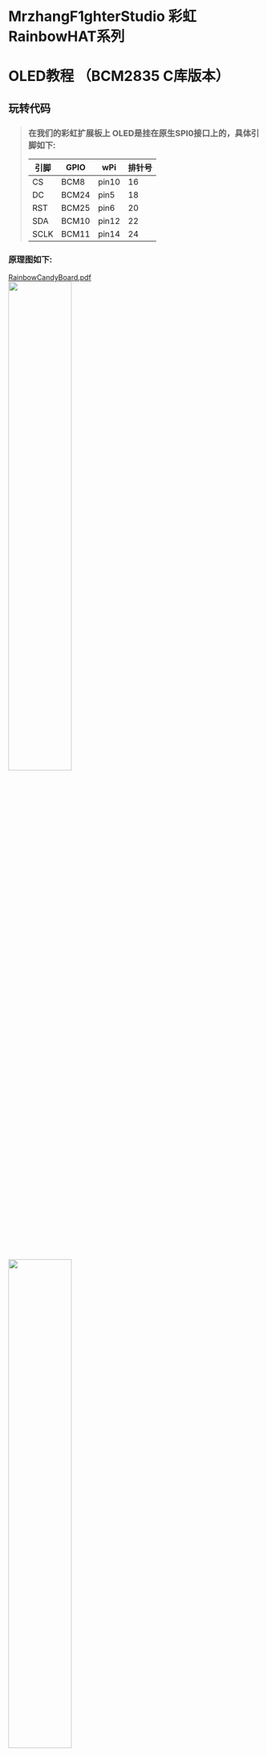 # MrzhangF1ghterStudio 彩虹RainbowHAT系列
# OLED教程 （BCM2835 C库版本）

## 玩转代码
> ### 在我们的彩虹扩展板上 OLED是挂在原生SPI0接口上的，具体引脚如下:
> |引脚|GPIO| wPi |排针号|
> |----|--- |-----|-----|
> |CS  |BCM8 |pin10| 16 |    
> |DC  |BCM24|pin5 | 18 |
> |RST |BCM25|pin6 | 20 |
> |SDA |BCM10|pin12| 22 |
> |SCLK|BCM11|pin14| 24 |

### 原理图如下:
[RainbowCandyBoard.pdf](https://github.com/MrzhangF1ghter/RainbowCandyBoard/blob/master/schematic/RainbowCandyBoard.pdf)<br>
<img src="https://github.com/MrzhangF1ghter/RainbowCandyBoard/blob/master/oled/schematic/oled.png" width=50% height=50%/><br>
<img src="https://github.com/MrzhangF1ghter/RainbowCandyBoard/blob/master/oled/schematic/oled_pin.png" width=50% height=50%/><br>
> 用户可自行更换OLED显示屏，为7pin spi接口的 0.96寸128x64分辨率。
> 由于代码庞大，只展现主文件，oled具体实现可自行阅读理解，也可以学习arduino、stm32相关教程，触类旁通。
首先先用gedit、pluma、vim等文本编辑工具打开该文件夹下的led.c,如下，我们可以看看注释进行理解。
```C
#include <bcm2835.h>
#include <stdio.h>
#include <time.h>
#include "SSD1306.h"

char value[10]={'0','1','2','3','4','5','6','7','8','9'};
int main(int argc,char **argv)
{
	time_t now;
	struct tm *timenow;
	if(!bcm2835_init())return 1;
	printf("OLED Test Program !!!\n");

	SSD1306_begin();
	SSD1306_bitmap(0,0,RainbowHat,128,64);
	SSD1306_display();
	bcm2835_delay(2000);
	SSD1306_clear();
	while(1)
	{
		time(&now);
		timenow = localtime(&now);
		SSD1306_char3216(0,16, value[timenow->tm_hour/10]);
    	SSD1306_char3216(16,16, value[timenow->tm_hour%10]);
    	SSD1306_char3216(32,16, ':');
    	SSD1306_char3216(48,16, value[timenow->tm_min/10]);
    	SSD1306_char3216(64,16, value[timenow->tm_min%10]);
    	SSD1306_char3216(80,16, ':');
    	SSD1306_char3216(96,16, value[timenow->tm_sec/10]);
    	SD1306_char3216(112,16, value[timenow->tm_sec%10]);
		SSD1306_display();
    }
	bcm2835_spi_end();
	bcm2835_close();
	return 0;
}

```
## 玩
> 当我们修改了代码后想运行时，必须将其编译成可执行文件，在此我们需要用到gcc工具，树莓派默认已安装好，若无，则百度相关教程安装好<br>
> 此版本提供了Makefile文件，Makefile文件描述了整个工程的编译、链接等规则，用户只需要运行make即可按照程序员所写好的规则编译程序。
> 此Makefile文件内容如下
```C
oled:oled.o SSD1306.o
	gcc -Wall -o oled oled.o SSD1306.o -lbcm2835
SSD1306.o:SSD1306.c SSD1306.h
	gcc -Wall -c SSD1306.c -lbcm2835
oled.o:oled.c SSD1306.h 
	gcc -Wall -c oled.c -lbcm2835
clean:
	rm SSD1306.o oled.o oled
```
> 执行make
> 若无错误，则将会生成目标文件名的可执行文件，如有错误，请根据编译器提示排错。<br>
> 执行验证
> `sudo ./oled`
> 按了回车后，将会显示两秒钟彩虹板logo，然后显示当前时间<br>
> 按下`Ctrl+C`结束程序<br>
> 若想后台运行:
> `sudo ./oled &`
> 注意：由于BCM2835是操作底层寄存器，比较底层，若运行BCM2835版本后的例程再运行Python等其他版本,OLED屏将无响应，重启运行其他版本即可。
